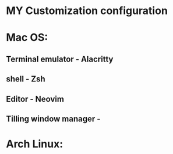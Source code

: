 # MY Customization configuration
# Mac OS: 
## Terminal emulator - Alacritty
## shell - Zsh
## Editor - Neovim
## Tilling window manager - 

# Arch Linux: 
